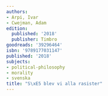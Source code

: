 ```yaml
---
authors:
- Arpi, Ivar
- Cwejman, Adam
edition:
  published: '2018'
  publisher: Timbro
goodreads: '39296464'
isbn: '9789177031147'
published: '2018'
subjects:
- political-philosophy
- morality
- svenska
title: "S\xE5 blev vi alla rasister"
---
```


